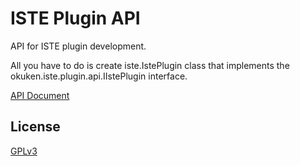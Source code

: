 # ISTE Plugin API

API for ISTE plugin development.

All you have to do is create iste.IstePlugin class that implements the okuken.iste.plugin.api.IIstePlugin interface.

[API Document](https://okuken.github.io/iste-plugin-api/)

## License

[GPLv3](LICENSE)
